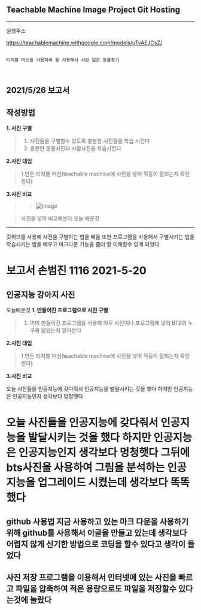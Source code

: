 ## Teachable Machine Image Project Git Hosting
---------------------------------------------

실행주소 

https://teachablemachine.withgoogle.com/models/uTvAEJCsZ/



 ~~~
 
 티처블 머신을 사용하여 을 사용해서 사람 닯은 동물찾기
 


 ~~~
2021/5/26 보고서
-------------
 작성방법
 -------------
 **1. 사진 구별**
 >1. 사진들을 구별할수 있도록 충분한 사진들을 학습 시킨다
 >2. 충분한 동물사진과 사람사진을 학습시킨다

 **2.사진 대입**
 >1.만든 티처블 머신(teachable machine에 사진을 넣어 작동이 잘되는지 확인 한다)
 
 **3.사진 비교**
 
> ><img>![image](https://user-images.githubusercontent.com/84504091/119650996-7049fe00-be5f-11eb-9e2d-acd62d1202c2.png)

 
 >사진을 넣어 비교해본다 
 오늘 배운것
-------------
 
깃허브를 사용해 사진을 구별하는 법을 배움 또한 프로그램을 사용해서 구별시키는 법을 학습시키는 법을 배우고 마크다운 기능을 좀더 잘 이해할수 있게 되엇다 

 
 
 
 
 
 보고서
 손범진 1116 
 2021-5-20
=============
인공지능 강아지 사진 
------------
 오늘배운것
 **1. 만들어진 프로그램으로 사진 구별**
 >1. 이미 만들어진 프로그램을 사용해 아무 사진이나 프로그램에 넣어 BTS의 누구와 닮았는지 알아본다

 **2.사진 대입**
 >1.만든 티처블 머신(teachable machine에 사진을 넣어 작동이 잘되는지 확인 한다)
 
 **3.사진 비교**
 
 
오늘 사진들을 인공지능에 갖다줘서 인공지능을 발달시키는 것을 했다 하지만 인공지능은 인공지능인지 생각보다 멍청햇다 
# 오늘 사진들을 인공지능에 갖다줘서 인공지능을 발달시키는 것을 했다 하지만 인공지능은 인공지능인지 생각보다 멍청햇다 그뒤에 bts사진을 사용하여 그림을 분석하는 인공지능을 업그레이드 시켰는데 생각보다 똑똑했다
github 사용법
지금 사용하고 있는 마크 다운을 사용하기 위해 github를 사용해서 이글을 만들고 있는데 생각보다 어렵지 않게 신기한 방법으로 코딩을 할수 있다고 생각이 들었다
-------------
사진 저장 
프로그램을 이용해서 인터넷에 있는 사진을 빠르고 파일을 압축하여 적은 용량으로도 파일을 저장할수 있다는것에 놀랐다
-------------
